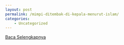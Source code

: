 ```yaml
---
layout: post
permalink: /mimpi-ditembak-di-kepala-menurut-islam/
categories:
    - Uncategorized
---
```


[Baca Selengkapnya](/10)